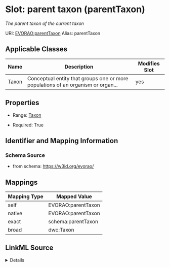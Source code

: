 

# Slot: parent taxon (parentTaxon) 


_The parent taxon of the current taxon_





URI: [EVORAO:parentTaxon](https://w3id.org/evorao/parentTaxon)
Alias: parentTaxon

<!-- no inheritance hierarchy -->





## Applicable Classes

| Name | Description | Modifies Slot |
| --- | --- | --- |
| [Taxon](Taxon.md) | Conceptual entity that groups one or more populations of an organism or organ... |  yes  |







## Properties

* Range: [Taxon](Taxon.md)

* Required: True





## Identifier and Mapping Information







### Schema Source


* from schema: https://w3id.org/evorao/




## Mappings

| Mapping Type | Mapped Value |
| ---  | ---  |
| self | EVORAO:parentTaxon |
| native | EVORAO:parentTaxon |
| exact | schema:parentTaxon |
| broad | dwc:Taxon |




## LinkML Source

<details>
```yaml
name: parentTaxon
description: The parent taxon of the current taxon
title: parent taxon
from_schema: https://w3id.org/evorao/
exact_mappings:
- schema:parentTaxon
broad_mappings:
- dwc:Taxon
rank: 1000
alias: parentTaxon
domain_of:
- Taxon
range: Taxon
required: true
multivalued: false

```
</details>